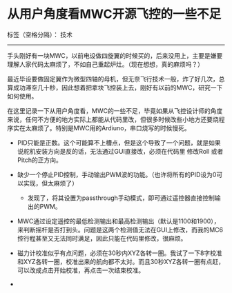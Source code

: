 ﻿# 从用户角度看MWC开源飞控的一些不足

标签（空格分隔）： 技术

---

手头刚好有一块MWC，以前电设做四旋翼的时候买的，后来没用上，主要是嫌要理解人家代码太麻烦了，不如自己重起炉灶。（现在想想，真的麻烦吗？）

最近毕设要做固定翼作为微型四轴的母机，但无奈飞行技术一般，炸了好几次，总算成功滞空几十秒，因此想着把拿块飞控装上去，刚好有以前的MWC，研究一下如何使用。

在这里记录一下从用户角度看，MWC的一些不足，毕竟如果从飞控设计师的角度来说，任何不方便的地方实际上都能从代码里改，但很多时候改些小地方还要烧程序实在太麻烦了。特别是MWC用的Ardiuno，串口烧写的时候慢死。

- PID只能是正数。这个可能算不上槽点，但是这个导致了一个问题，就是如果说舵机安装方向是反的话，无法通过GUI直接改，必须在代码里
修改Roll 或者 Pitch的正方向。

- 缺少一个停止PID控制，手动输出PWM波的功能。（也许将所有的PID设为0可以实现，但太麻烦了）
    - 发现了，将其设置为passthrough手动模式，即可通过遥控器直接控制输出的PWM。

- MWC通过设定遥控的最低检测输出和最高检测输出（默认是1100和1900），来判断摇杆是否打到头。问题是这两个检测值无法在GUI上修改，而我的MC6控行程甚至又无法同时满足，因此只能在代码里修改，很麻烦。

- 磁力计校准似乎有点问题，必须在30秒内XYZ各转一圈。我试了一下8字校准和XYZ各转一圈，校准出来的航向都不太对。而且30秒XYZ各转一圈有点赶，可以改成点击开始校准，再点击一次结束校准。

- 